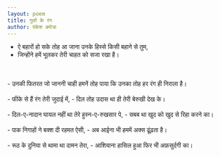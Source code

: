 ```yaml
---
layout: poem
title: गुलों के रंग 
author: पंकेश बमोत्रा
---
```


- ऐ बहारों हो सके तोह आ जाना उनके हिस्से किसी बहाने से तुम,
- जिन्होंने हमें भूलकर तेरी चाहत को सजा रखा है।
<br>
<br>
- उनकी फितरत जो जाननी चाही हमनें तोह पाया कि उनका तोह हर रंग ही निराला है।
<br>
<br>
- फीके से हैं रंग तेरी जुदाई में, 
- दिल तोह उदास था ही तेरी बेरुखी देख के। 
<br>
<br>
- दिल-ए-नादान घायल नहीं था तेरे हुस्न-ए-रुखसार पे,
- सबब था खुद को खुद से रिहा करने का।
<br>
<br>
- पाक निगाहों ने बक्श दी रहमत ऐसी,
- अब आईना भी हममें अक्स ढूंढ़ता है।
<br>
<br>
- रूठ के दुनिया से थामा था दामन तेरा,
- आशियाना हासिल हुआ फिर भी अफ़सुर्दगी का।